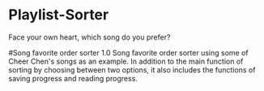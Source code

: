 # Playlist-Sorter
Face your own heart, which song do you prefer?

#Song favorite order sorter 1.0
Song favorite order sorter using some of Cheer Chen's songs as an example.
In addition to the main function of sorting by choosing between two options, it also includes the functions of saving progress and reading progress.
